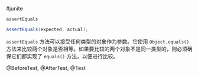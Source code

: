 #junite 

`assertEquals`

``` java
assertEquals(expected, actual);
```

`assertEquals` 方法可以接受任何类型的对象作为参数。它使用 `Object.equals()` 方法来比较两个对象是否相等。如果要比较的两个对象不是同一类型的，则必须确保它们都实现了 `equals()` 方法，以便进行比较。

@BeforeTest, @AfterTest, @Test